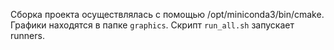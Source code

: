 Сборка проекта осуществлялась с помощью /opt/miniconda3/bin/cmake.
Графики находятся в папке `graphics`.
Скрипт `run_all.sh` запускает runners.
